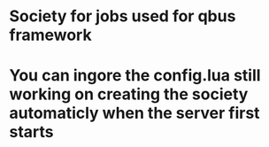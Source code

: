 #  Society for jobs used for qbus framework

# You can ingore the config.lua still working on creating the society automaticly when the server first starts
